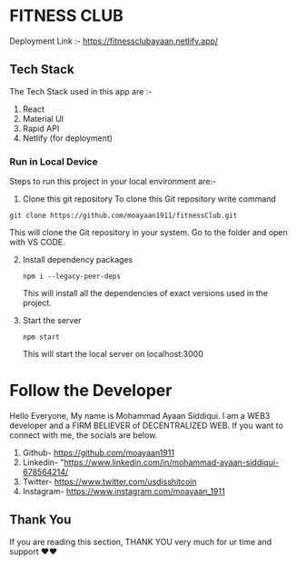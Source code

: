 # FITNESS CLUB

Deployment Link :- https://fitnessclubayaan.netlify.app/

## Tech Stack

The Tech Stack used in this app are :-

1. React
2. Material UI
3. Rapid API
4. Netlify (for deployment)

### Run in Local Device

Steps to run this project in your local environment are:-

1. Clone this git repository
   To clone this Git repository write command

```
git clone https://github.com/moayaan1911/fitnessClub.git
```

This will clone the Git repository in your system. Go to the folder and open with VS CODE.

2. Install dependency packages

   ```
   npm i --legacy-peer-deps
   ```

   This will install all the dependencies of exact versions used in the project.

3. Start the server
   ```
   npm start
   ```
   This will start the local server on localhost:3000

# Follow the Developer

Hello Everyone, My name is Mohammad Ayaan Siddiqui. I am a WEB3 developer and a FIRM BELIEVER of DECENTRALIZED WEB. If you want to connect with me, the socials are below.

1. Github- https://github.com/moayaan1911
2. Linkedin- "https://www.linkedin.com/in/mohammad-ayaan-siddiqui-678564214/
3. Twitter- https://www.twitter.com/usdisshitcoin
4. Instagram- https://www.instagram.com/moayaan_1911

## Thank You

If you are reading this section, THANK YOU very much for ur time and support ❤️❤️
